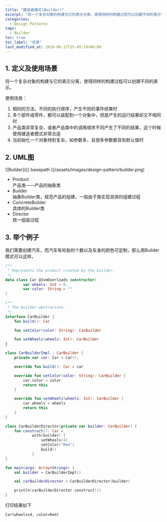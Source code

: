 ```yaml
---
title: "建造者模式(Builder)"
excerpt: "将一个复杂对象的构建与它的表示分离，使得同样的构建过程可以创建不同的表示"
categories:
  - Design Patterns
tags:
  - Builder
toc: true
toc_label: "目录"
last_modified_at: 2018-06-12T15:49:19+08:00
---
```


## 1. 定义及使用场景
将一个复杂对象的构建与它的表示分离，使得同样的构建过程可以创建不同的表示。

使用场景：
1. 相同的方法，不同的执行顺序，产生不同的事件结果时
2. 多个部件或零件，都可以装配到一个对象中，但是产生的运行结果却又不相同时
3. 产品类非常复杂，或者产品类中的调用顺序不同产生了不同的结果，这个时候使用建造者模式非常合适
4. 当初始化一个对象特别复杂，如参数多，且很多参数都具有默认值时

## 2. UML图
![Builder]({{ basepath }}/assets/images/design-pattern/builder.png)

- Product  
  产品类——产品的抽象类
- Builder  
  抽象Builder类，规范产品的组建，一般由子类实现具体的组建过程
- ConcreteBuilder  
  具体的Builder类
- Director  
  统一组装过程

## 3. 举个例子
我们需要创建汽车，而汽车有轮胎的个数以及车身的颜色可定制，那么用Builder模式可以这样。

```kotlin
/**
 * Represents the product created by the builder.
 */
data class Car @JvmOverloads constructor(
        var wheels: Int = 0,
        var color: String = ""
)

/**
 * The builder abstraction.
 */
interface CarBuilder {
    fun build(): Car

    fun setColor(color: String): CarBuilder

    fun setWheels(wheels: Int): CarBuilder
}

class CarBuilderImpl : CarBuilder {
    private var car: Car = Car();

    override fun build(): Car = car

    override fun setColor(color: String): CarBuilder {
        car.color = color
        return this
    }

    override fun setWheels(wheels: Int): CarBuilder {
        car.wheels = wheels
        return this
    }
}

class CarBuilderDirector(private var builder: CarBuilder) {
    fun construct(): Car =
            with(builder) {
                setWheels(4)
                setColor("Red")
                build()
            }
}

fun main(args: Array<String>) {
    val builder = CarBuilderImpl()

    val carBuilderDirector = CarBuilderDirector(builder)

    println(carBuilderDirector.construct())
}
```

打印结果如下
```text
Car(wheels=4, color=Red)
```
